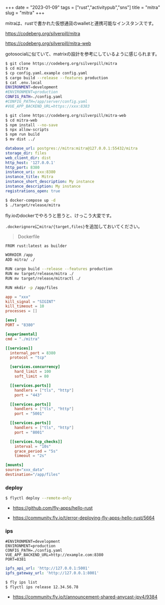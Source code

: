 +++
date = "2023-01-09"
tags = ["rust","activitypub","sns"]
title = "mitra"
slug = "mitra"
+++

mitraは、rustで書かれた仮想通貨のwalletと連携可能なインスタンスです。

https://codeberg.org/silverpill/mitra

https://codeberg.org/silverpill/mitra-web

gotosocialに似ていて、matrixの設計を参考にしているように感じられます。

```sh
$ git clone https://codeberg.org/silverpill/mitra
$ cd mitra
$ cp config.yaml.example config.yaml
$ cargo build --release --features production
$ cat .env.local
ENVIRONMENT=development
#ENVIRONMENT=production
CONFIG_PATH=./config.yaml
#CONFIG_PATH=/app/server/config.yaml
#VUE_APP_BACKEND_URL=https://xxx:8383

$ git clone https://codeberg.org/silverpill/mitra-web
$ cd mitra-web
$ npm install --no-save
$ npx allow-scripts
$ npm run build
$ mv dist ../
```

```yaml:config.yaml
database_url: postgres://mitra:mitra@127.0.0.1:55432/mitra
storage_dir: files
web_client_dir: dist
http_host: '127.0.0.1'
http_port: 8380
instance_uri: xxx:8380
instance_title: Mitra
instance_short_description: My instance
instance_description: My instance
registrations_open: true
```

```sh
$ docker-compose up -d
$ ./target/release/mitra
```

fly.ioのdockerでやろうと思うと、けっこう大変です。

`.dockerignore`に`mitra/{target,files}`を追加しておいてください。

> Dockerfile 

```sh
FROM rust:latest as builder

WORKDIR /app
ADD mitra/ ./

RUN cargo build --release --features production
RUN mv target/release/mitra ./
RUN mv target/release/mitractl ./

RUN mkdir -p /app/files
```

```toml:fly.toml
app = "xxx"
kill_signal = "SIGINT"
kill_timeout = 10
processes = []

[env]
PORT = "8380"

[experimental]
cmd = "./mitra"

[[services]]
  internal_port = 8380
  protocol = "tcp"

  [services.concurrency]
    hard_limit = 100
    soft_limit = 80

  [[services.ports]]
    handlers = ["tls", "http"]
    port = "443"

  [[services.ports]]
    handlers = ["tls", "http"]
    port = "5001"

  [[services.ports]]
    handlers = ["tls", "http"]
    port = "8001"

  [[services.tcp_checks]]
    interval = "10s"
    grace_period = "5s"
    timeout = "2s"

[mounts]
source="xxx_data"
destination="/app/files"
```

### deploy

```sh
$ flyctl deploy --remote-only
```

- https://github.com/fly-apps/hello-rust

- https://community.fly.io/t/error-deploying-fly-apps-hello-rust/5664

### ips

```sh:.env.local
#ENVIRONMENT=development
ENVIRONMENT=production
CONFIG_PATH=./config.yaml
VUE_APP_BACKEND_URL=http://example.com:8380
PORT=8381
```

```yaml:config.yaml
ipfs_api_url: 'http://127.0.0.1:5001'
ipfs_gateway_url: 'http://127.0.0.1:8001'
```

```sh
$ fly ips list
$ flyctl ips release 12.34.56.78
```

- https://community.fly.io/t/announcement-shared-anycast-ipv4/9384

